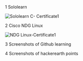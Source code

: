 
1 Sololearn

![Sololearn C- Certificate1](https://user-images.githubusercontent.com/98829965/152676855-6fb46b77-1fc4-41fa-bb77-832570d4d1f2.jpg)


2 Cisco NDG Linux

![NDG Linux-Certificate1](https://user-images.githubusercontent.com/98829965/152676867-630edbcd-f0cc-4d94-8e26-f636185d5771.jpg)


3 Screenshots of Github learning




4 Screenshots of hackerearth points
 
